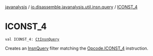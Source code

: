 [javanalysis](../index.md) / [io.disassemble.javanalysis.util.insn.query](index.md) / [ICONST_4](./-i-c-o-n-s-t_4.md)

# ICONST_4

`val ICONST_4: `[`CtInsnQuery`](-ct-insn-query/index.md)

Creates an [InsnQuery](-insn-query/index.md) filter matching the [Opcode.ICONST_4](#) instruction.

